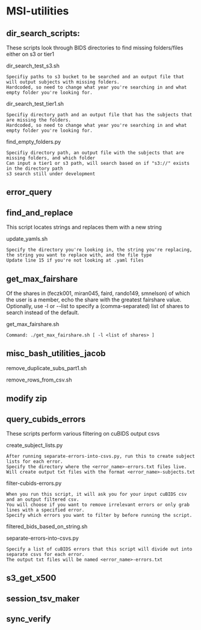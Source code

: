 # MSI-utilities

## dir_search_scripts:

These scripts look through BIDS directories to find missing folders/files either on s3 or tier1

dir_search_test_s3.sh 

	Specifiy paths to s3 bucket to be searched and an output file that will output subjects with missing folders.
	Hardcoded, so need to change what year you're searching in and what empty folder you're looking for.

dir_search_test_tier1.sh

	Specifiy directory path and an output file that has the subjects that are missing the folders.
	Hardcoded, so need to change what year you're searching in and what empty folder you're looking for.

find_empty_folders.py

	Specifiy directory path, an output file with the subjects that are missing folders, and which folder
	Can input a tier1 or s3 path, will search based on if "s3://" exists in the directory path
	s3 search still under development
	
## error_query

## find_and_replace

This script locates strings and replaces them with a new string

update_yamls.sh
	
	Specify the directory you're looking in, the string you're replacing, the string you want to replace with, and the file type 
	Update line 15 if you're not looking at .yaml files 
	
## get_max_fairshare

Of the shares in (feczk001, miran045, faird, rando149, smnelson) of which the user is a member, echo the share with the greatest fairshare value. Optionally, use -l or --list to specify a (comma-separated) list of shares to search instead of the default.
	
get_max_fairshare.sh

	Command: ./get_max_fairshare.sh [ -l <list of shares> ]
	
## misc_bash_utilities_jacob

remove_duplicate_subs_part1.sh

remove_rows_from_csv.sh

## modify zip

## query_cubids_errors

These scripts perform various filtering on cuBIDS output csvs

create_subject_lists.py

	After running separate-errors-into-csvs.py, run this to create subject lists for each error.
	Specify the directory where the <error_name>-errors.txt files live.
	Will create output txt files with the format <error_name>-subjects.txt

filter-cubids-errors.py 

	When you run this script, it will ask you for your input cuBIDS csv and an output filtered csv.
	You will choose if you want to remove irrelevant errors or only grab lines with a specified error.
	Specify which errors you want to filter by before running the script.
	
filtered_bids_based_on_string.sh

separate-errors-into-csvs.py

	Specify a list of cuBIDS errors that this script will divide out into separate csvs for each error.
	The output txt files will be named <error_name>-errors.txt
	
## s3_get_x500

## session_tsv_maker

## sync_verify
